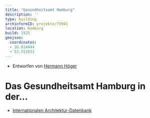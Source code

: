 ```yaml
---
title: "Gesundheitsamt Hamburg"
description: ''
type: building
archinformID: projekte/75941
location: Hamburg
build: 1925
geojson:
  coordinates:
  - 10.014444
  - 53.551833
---
```


* Entworfen von [Hermann Höger](/tags/Hermann-Höger)

# Das Gesundheitsamt Hamburg in der...
* [Internationalen Architektur-Datenbank](https://deu.archinform.net/projekte/75941.htm)
